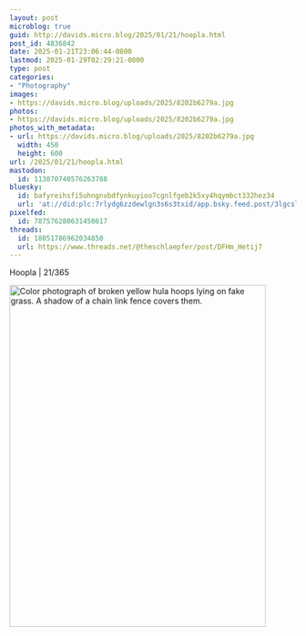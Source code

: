 ```yaml
---
layout: post
microblog: true
guid: http://davids.micro.blog/2025/01/21/hoopla.html
post_id: 4836842
date: 2025-01-21T23:06:44-0800
lastmod: 2025-01-29T02:29:21-0800
type: post
categories:
- "Photography"
images:
- https://davids.micro.blog/uploads/2025/8202b6279a.jpg
photos:
- https://davids.micro.blog/uploads/2025/8202b6279a.jpg
photos_with_metadata:
- url: https://davids.micro.blog/uploads/2025/8202b6279a.jpg
  width: 450
  height: 600
url: /2025/01/21/hoopla.html
mastodon:
  id: 113870740576263788
bluesky:
  id: bafyreihsfi5uhngnvbdfynkuyioo7cgnlfgeb2k5xy4hqymbct332hez34
  url: 'at://did:plc:7rlydg6zzdewlgn3s6s3txid/app.bsky.feed.post/3lgcslsajh52u'
pixelfed:
  id: 787576280631450617
threads:
  id: 18051786962034850
  url: https://www.threads.net/@theschlaepfer/post/DFHm_Hetij7
---
```

Hoopla | 21/365

<img src="/uploads/2025/8202b6279a.jpg" width="450" height="600" alt="Color photograph of broken yellow hula hoops lying on fake grass. A shadow of a chain link fence covers them.">
